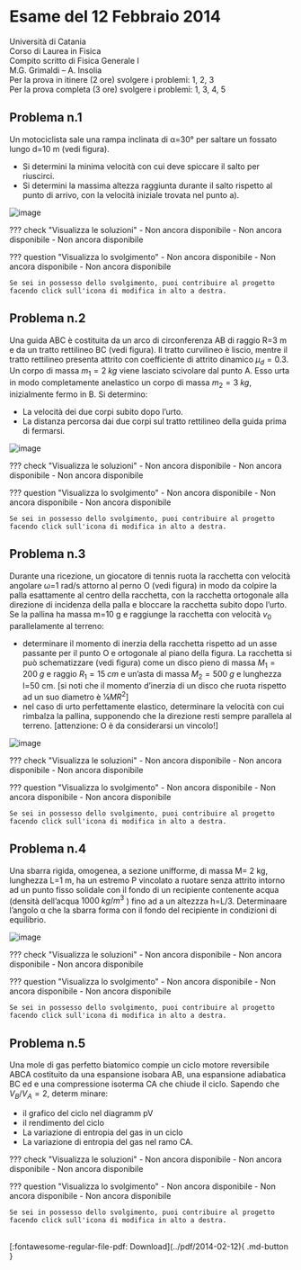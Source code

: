 # Esame del 12 Febbraio 2014

Università di Catania <br>
Corso di Laurea in Fisica <br>
Compito scritto di Fisica Generale I <br>
M.G. Grimaldi – A. Insolia <br>
Per la prova in itinere (2 ore) svolgere i problemi: 1, 2, 3 <br>
Per la prova completa (3 ore) svolgere i problemi: 1, 3, 4, 5 <br>

## Problema n.1
Un motociclista sale una rampa inclinata di α=30° per saltare un fossato lungo d=10 m (vedi figura). 

- Si determini la minima velocità con cui deve spiccare il salto per riuscirci. 
- Si determini la massima altezza raggiunta durante il salto rispetto al punto di arrivo, con la velocità iniziale trovata nel punto a).

![image](https://user-images.githubusercontent.com/77018886/153404796-5579bf2a-4099-4555-a645-39005eb0b537.png)

??? check "Visualizza le soluzioni"
    - Non ancora disponibile
    - Non ancora disponibile
    - Non ancora disponibile

??? question "Visualizza lo svolgimento"
    - Non ancora disponibile
    - Non ancora disponibile
    - Non ancora disponibile
    
    Se sei in possesso dello svolgimento, puoi contribuire al progetto facendo click sull'icona di modifica in alto a destra.

## Problema n.2
Una guida ABC è costituita da un arco di circonferenza AB di raggio R=3 m e da un tratto rettilineo BC (vedi figura). Il tratto curvilineo è liscio, mentre il tratto rettilineo presenta attrito con coefficiente di attrito dinamico $μ_d=0.3$. Un corpo di massa $m_1=2 \; kg$ viene lasciato scivolare dal punto A. Esso urta in modo completamente anelastico un corpo di massa $m_2=3 \; kg$, inizialmente fermo in B. Si determino:

- La velocità dei due corpi subito dopo l’urto.
- La distanza percorsa dai due corpi sul tratto rettilineo della guida prima di fermarsi.

![image](https://user-images.githubusercontent.com/77018886/153404822-36d6fc77-2510-431a-873f-759216eadd7c.png)
  
??? check "Visualizza le soluzioni"
    - Non ancora disponibile
    - Non ancora disponibile
    - Non ancora disponibile

??? question "Visualizza lo svolgimento"
    - Non ancora disponibile
    - Non ancora disponibile
    - Non ancora disponibile
    
    Se sei in possesso dello svolgimento, puoi contribuire al progetto facendo click sull'icona di modifica in alto a destra.

## Problema n.3
Durante una ricezione, un giocatore di tennis ruota la racchetta con velocità angolare ω=1 rad/s attorno al perno O (vedi figura) in modo da colpire la palla esattamente al centro della racchetta, con la racchetta ortogonale alla direzione di incidenza della palla e bloccare la racchetta subito dopo l’urto. Se la pallina ha massa m=10 g e raggiunge la racchetta con velocità $v_0$ parallelamente al terreno: 

- determinare il momento di inerzia della racchetta rispetto ad un asse passante per il punto O e ortogonale al piano della figura. La racchetta si può schematizzare (vedi figura) come un disco pieno di massa $M_1=200 \; g$ e raggio $R_1= 15 \; cm$ e un’asta di massa $M_2=500 \; g$ e lunghezza l=50 cm. [si noti che il momento d’inerzia di un disco che ruota rispetto ad un suo diametro è $¼ MR^2$] 
- nel caso di urto perfettamente elastico, determinare la velocità con cui rimbalza la pallina, supponendo che la direzione resti sempre parallela al terreno. [attenzione: O è da considerarsi un vincolo!]

![image](https://user-images.githubusercontent.com/77018886/153404887-61f79c27-b2da-4393-8539-58a4a7e6efad.png)

??? check "Visualizza le soluzioni"
    - Non ancora disponibile
    - Non ancora disponibile
    - Non ancora disponibile

??? question "Visualizza lo svolgimento"
    - Non ancora disponibile
    - Non ancora disponibile
    - Non ancora disponibile
    
    Se sei in possesso dello svolgimento, puoi contribuire al progetto facendo click sull'icona di modifica in alto a destra.

## Problema n.4
Una sbarra rigida, omogenea, a sezione unifforme, di massa M= 2 kg, lunghezza L=1 m, ha un estremo P vincolato a ruotare senza attrito intorno ad un punto fisso solidale con il fondo di un recipiente contenente acqua (densità dell’acqua $1000 \; kg/m^3$ ) fino ad a un altezzza h=L/3. Determinaare l’angolo α che la sbarra forma con il fondo del recipiente in condizioni di equilibrio.

![image](https://user-images.githubusercontent.com/77018886/153404943-ba501e24-44ae-4304-8373-26fbcba0c95d.png)

??? check "Visualizza le soluzioni"
    - Non ancora disponibile
    - Non ancora disponibile
    - Non ancora disponibile

??? question "Visualizza lo svolgimento"
    - Non ancora disponibile
    - Non ancora disponibile
    - Non ancora disponibile
    
    Se sei in possesso dello svolgimento, puoi contribuire al progetto facendo click sull'icona di modifica in alto a destra.

## Problema n.5
Una mole di gas perfetto biatomico compie un ciclo motore reversibile ABCA costituito da una espansione isobara AB, una espansione adiabatica BC ed e una compressione isoterma CA che chiude il ciclo. Sapendo che $V_B/V_A=2$, determ minare: 

- il grafico del ciclo nel diagramm pV 
- il rendimento del ciclo 
- La variazione di entropia del gas in un ciclo 
- La variazione di entropia del gas nel ramo CA.

??? check "Visualizza le soluzioni"
    - Non ancora disponibile
    - Non ancora disponibile
    - Non ancora disponibile

??? question "Visualizza lo svolgimento"
    - Non ancora disponibile
    - Non ancora disponibile
    - Non ancora disponibile
    
    Se sei in possesso dello svolgimento, puoi contribuire al progetto facendo click sull'icona di modifica in alto a destra.



<br>
[:fontawesome-regular-file-pdf: Download](../pdf/2014-02-12){ .md-button }
